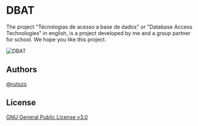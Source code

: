 
# DBAT

The project "Técnologias de acesso a base de dados" or "Database Access Technologies" in english, is a project developed by me and a group partner for school. We hope you like this project.




![DBAT](https://cdn.discordapp.com/attachments/963853668430524526/1106222313785004122/image.png)


## Authors

[@rutszo](https://www.github.com/rutszo) 


## License

[GNU General Public License v3.0](https://choosealicense.com/licenses/gpl-3.0/)

